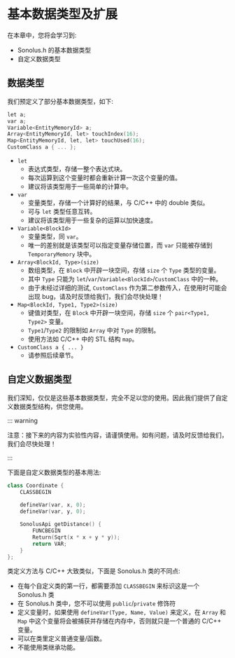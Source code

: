 # 基本数据类型及扩展

在本章中，您将会学习到:

- Sonolus.h 的基本数据类型
- 自定义数据类型

## 数据类型

我们预定义了部分基本数据类型，如下:

```cpp
let a;
var a;
Variable<EntityMemoryId> a;
Array<EntityMemoryId, let> touchIndex(16);
Map<EntityMemoryId, let, let> touchUsed(16);
CustomClass a { ... };
```

- `let`
  - 表达式类型，存储一整个表达式块。
  - 每次运算到这个变量时都会重新计算一次这个变量的值。
  - 建议将该类型用于一些简单的计算中。
- `var`
  - 变量类型，存储一个计算好的结果，与 C/C++ 中的 double 类似。
  - 可与 `let` 类型任意互转。
  - 建议将该类型用于一些复杂的运算以加快速度。
- `Variable<BlockId>`
  - 变量类型，同 `var`。
  - 唯一的差别就是该类型可以指定变量存储位置，而 `var` 只能被存储到 `TemporaryMemory` 块中。
- `Array<BlockId, Type>(size)`
  - 数组类型，在 `Block` 中开辟一块空间，存储 `size` 个 `Type` 类型的变量。
  - 其中 `Type` 只能为 `let`/`var`/`Variable<BlockId>`/`CustomClass` 中的一种。
  - 由于未经过详细的测试, `CustomClass` 作为第二参数传入，在使用时可能会出现 bug，请及时反馈给我们，我们会尽快处理！
- `Map<BlockId, Type1, Type2>(size)`
  - 键值对类型，在 `Block` 中开辟一块空间，存储 `size` 个 `pair<Type1, Type2>` 变量。
  - `Type1`/`Type2` 的限制如 `Array` 中对 `Type` 的限制。
  - 使用方法如 C/C++ 中的 STL 结构 `map`。
- `CustomClass a { ... }`
  - 请参照后续章节。

## 自定义数据类型

我们深知，仅仅是这些基本数据类型，完全不足以您的使用。因此我们提供了自定义数据类型结构，供您使用。

::: warning

注意：接下来的内容为实验性内容，请谨慎使用。如有问题，请及时反馈给我们，我们会尽快处理！

:::

下面是自定义数据类型的基本用法:

```cpp
class Coordinate {
    CLASSBEGIN
    
    defineVar(var, x, 0);
    defineVar(var, y, 0);

    SonolusApi getDistance() {
        FUNCBEGIN
        Return(Sqrt(x * x + y * y));
        return VAR;
    }
};
```

类定义方法与 C/C++ 大致类似，下面是 Sonolus.h 类的不同点:

- 在每个自定义类的第一行，都需要添加 `CLASSBEGIN` 来标识这是一个 Sonolus.h 类
- 在 Sonolus.h 类中，您不可以使用 `public`/`private` 修饰符
- 定义变量时，如果使用 `defineVar(Type, Name, Value)` 来定义，在 `Array` 和 `Map` 中这个变量将会被捕获并存储在内存中，否则就只是一个普通的 C/C++ 变量。
- 可以在类里定义普通变量/函数。
- 不能使用类继承功能。